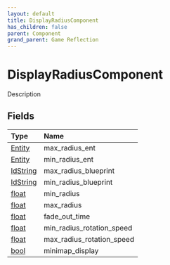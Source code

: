```yaml
---
layout: default
title: DisplayRadiusComponent
has_children: false
parent: Component
grand_parent: Game Reflection
---
```

# DisplayRadiusComponent
Description 

## Fields

| Type | Name |
|:----------|:--------------|
| [Entity](/riftbreaker-wiki/docs/game-reflection/classes/entity/) | max_radius_ent |
| [Entity](/riftbreaker-wiki/docs/game-reflection/classes/entity/) | min_radius_ent |
| [IdString](/riftbreaker-wiki/docs/game-reflection/components/id_string/) | max_radius_blueprint |
| [IdString](/riftbreaker-wiki/docs/game-reflection/components/id_string/) | min_radius_blueprint |
| [float](/riftbreaker-wiki/docs/game-reflection/components/float/) | min_radius |
| [float](/riftbreaker-wiki/docs/game-reflection/components/float/) | max_radius |
| [float](/riftbreaker-wiki/docs/game-reflection/components/float/) | fade_out_time |
| [float](/riftbreaker-wiki/docs/game-reflection/components/float/) | min_radius_rotation_speed |
| [float](/riftbreaker-wiki/docs/game-reflection/components/float/) | max_radius_rotation_speed |
| [bool](/riftbreaker-wiki/docs/game-reflection/components/bool/) | minimap_display |

